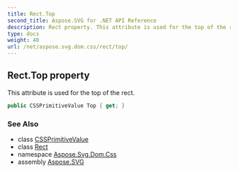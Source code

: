 ```yaml
---
title: Rect.Top
second_title: Aspose.SVG for .NET API Reference
description: Rect property. This attribute is used for the top of the rect
type: docs
weight: 40
url: /net/aspose.svg.dom.css/rect/top/
---
```

## Rect.Top property

This attribute is used for the top of the rect.

```csharp
public CSSPrimitiveValue Top { get; }
```

### See Also

* class [CSSPrimitiveValue](../../cssprimitivevalue/)
* class [Rect](../)
* namespace [Aspose.Svg.Dom.Css](../../rect/)
* assembly [Aspose.SVG](../../../)
